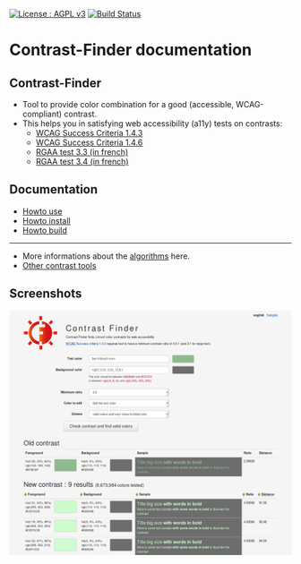 [![License : AGPL v3](https://img.shields.io/badge/License-AGPL3-blue.svg)](https://github.com/Asqatasun/Contrast-Finder/blob/master/LICENSE) 
[![Build Status](https://travis-ci.org/Asqatasun/Contrast-Finder.svg)](https://travis-ci.org/Asqatasun/Contrast-Finder)

# Contrast-Finder documentation

## Contrast-Finder

* Tool to provide color combination for a good (accessible, WCAG-compliant) contrast.
* This helps you in satisfying web accessibility (a11y) tests on contrasts:
  * [WCAG Success Criteria 1.4.3](http://www.w3.org/TR/WCAG20/#visual-audio-contrast-contrast)
  * [WCAG Success Criteria 1.4.6](http://www.w3.org/TR/WCAG20/#visual-audio-contrast7)
  * [RGAA test 3.3 (in french)](http://references.modernisation.gouv.fr/rgaa-accessibilite/criteres.html#crit-3-3)
  * [RGAA test 3.4 (in french)](http://references.modernisation.gouv.fr/rgaa-accessibilite/criteres.html#crit-3-4)


## Documentation
* [Howto use](Howto-use.md)
* [Howto install](10_Install_doc/README.md)
* [Howto build](30_Contributor_doc/Build/README.md)

---

* More informations about the [algorithms](The-algorithms.md) here.
* [Other contrast tools](Other-contrast-tools.md)


## Screenshots
![Screenshot - Contrast-Finder v0.5.2](images/screenshot/screenshot.EN_contrast-finder.v0.5.2_2017-07-27_grey_kraken.io-lossy.png)


